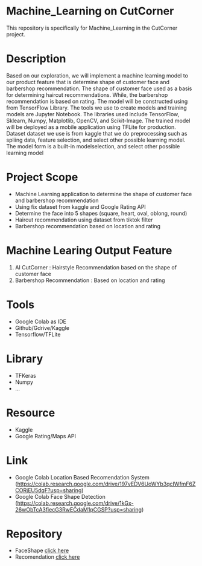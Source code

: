 # Machine_Learning on CutCorner
This repository is specifically for Machine_Learning in the CutCorner project.

# Description
Based on our exploration, we will implement a machine learning model to our product feature that is determine shape of customer face and barbershop recommendation. The shape of customer face used as a basis for determining haircut recommendations. While, the barbershop recommendation is based on rating. The model will be constructed using from TensorFlow Library. The tools we use to create models and training models are Jupyter Notebook. The libraries used include TensorFlow, Sklearn, Numpy, Matplotlib, OpenCV, and Scikit-Image. The trained model will be deployed as a mobile application using TFLite for production. Dataset dataset we use is from kaggle that we do preprocessing such as spliing data, feature selection, and select other possible learning model. The model form is a built-in modelselection, and select other possible learning model

# Project Scope
- Machine Learning application to determine the shape of customer face and barbershop recommendation
- Using fix dataset from kaggle and Google Rating API
- Determine the face into 5 shapes (square, heart, oval, oblong, round)
- Haircut recommendation using dataset from tiktok filter
- Barbershop recommendation based on location and rating

# Machine Learing Output Feature
1. AI CutCorner : Hairstyle Recommendation based on the shape of customer face
2. Barbershop Recommendation : Based on location and rating

# Tools
- Google Colab as IDE
- Github/Gdrive/Kaggle
- Tensorflow/TFLite

# Library
- TFKeras
- Numpy
- ...

# Resource
- Kaggle
- Google Rating/Maps API

# Link
- Google Colab Location Based Recomendation System (https://colab.research.google.com/drive/197vEDV6UoWYb3qcIWfmF6ZCORjEU5dqF?usp=sharing)
- Google Colab Face Shape Detection (https://colab.research.google.com/drive/1kGx-26wObTcA3fiecG3RwECdaM1pCGSP?usp=sharing)

# Repository
- FaceShape [click here](https://github.com/CutCorner/ML_Face-Shape)
- Recomendation [click here](https://github.com/CutCorner/ML_Recommendation) 


